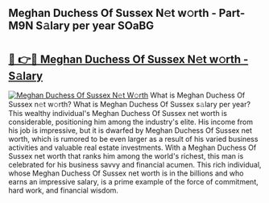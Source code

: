 ## Meghan Duchess Of Sussex N𝚎t w𝚘rth - Part-M9N S𝚊lary per year SOaBG

# <h2><a href="http://gc41bsv.nevu.top/?p=Meghan+Duchess+Of+Sussex">🔗 👉🔴 Meghan Duchess Of Sussex N𝚎t w𝚘rth - S𝚊lary</a></h2>

[![Meghan Duchess Of Sussex N𝚎t W𝚘rth](https://i.imgur.com/Oavwk0R.jpeg)](http://gc41bsv.nevu.top/?p=Meghan+Duchess+Of+Sussex)
What is Meghan Duchess Of Sussex n𝚎t w𝚘rth? What is Meghan Duchess Of Sussex s𝚊lary per year?
This wealthy individual's Meghan Duchess Of Sussex net worth is considerable, positioning him among the industry's elite. His income from his job is impressive, but it is dwarfed by Meghan Duchess Of Sussex net worth, which is rumored to be even larger as a result of his varied business activities and valuable real estate investments. With a Meghan Duchess Of Sussex net worth that ranks him among the world's richest, this man is celebrated for his business savvy and financial acumen. This rich individual, whose Meghan Duchess Of Sussex net worth is in the billions and who earns an impressive salary, is a prime example of the force of commitment, hard work, and financial wisdom.
